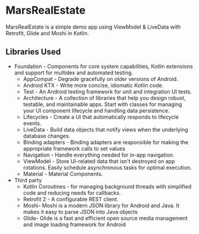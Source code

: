 # MarsRealEstate
MarsRealEstate is a simple demo app using ViewModel & LiveData with Retrofit, Glide and Moshi in Kotlin.
## Libraries Used
-   Foundation - Components for core system capabilities, Kotlin extensions and support for multidex and automated testing.
    -   AppCompat - Degrade gracefully on older versions of Android.
    -   Android KTX - Write more concise, idiomatic Kotlin code.
    -   Test - An Android testing framework for unit and integration UI tests.
    -   Architecture - A collection of libraries that help you design robust, testable, and maintainable apps. Start with classes for managing your UI component lifecycle and handling data persistence.
    -   Lifecycles - Create a UI that automatically responds to lifecycle events.
    -   LiveData - Build data objects that notify views when the underlying database changes.
    -   Binding adapters - Binding adapters are responsible for making the appropriate framework calls to set values
    -   Navigation - Handle everything needed for in-app navigation.
    -   ViewModel - Store UI-related data that isn't destroyed on app rotations. Easily schedule asynchronous tasks for optimal execution.
    -   Material - Material Components.
-   Third party
    -   Kotlin Coroutines - for managing background threads with simplified code and reducing needs for callbacks.
    -   Retrofit 2 - A configurable REST client.
    -   Moshi- Moshi is a modern JSON library for Android and Java. It makes it easy to parse JSON into Java objects
    -   Glide- Glide is a fast and efficient open source media management and image loading framework for Android
